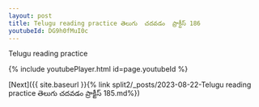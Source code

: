```yaml
---
layout: post
title: Telugu reading practice తెలుగు  చదవడం  ప్రాక్టీస్ 186
youtubeId: DG9h0fMuI0c
---
```

 
 
Telugu reading practice
 
 
 
 
 


{% include youtubePlayer.html id=page.youtubeId %}
 
[Next]({{ site.baseurl }}{% link  split2/_posts/2023-08-22-Telugu reading practice తెలుగు  చదవడం  ప్రాక్టీస్ 185.md%})
 
